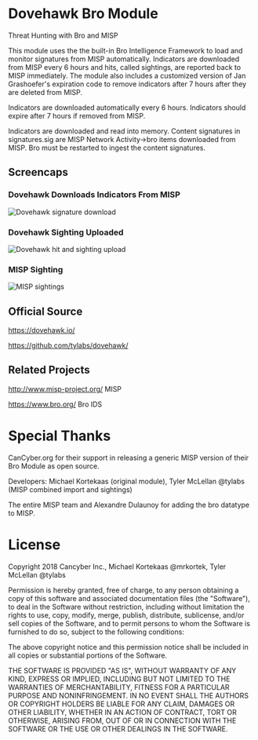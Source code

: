 # Dovehawk Bro Module

Threat Hunting with Bro and MISP


This module uses the the built-in Bro Intelligence Framework to load and monitor signatures from MISP automatically. Indicators are downloaded from MISP every 6 hours and hits, called sightings, are reported back to MISP immediately. The module also includes a customized version of Jan Grashoefer's expiration code to remove indicators after 7 hours after they are deleted from MISP.


Indicators are downloaded automatically every 6 hours.  Indicators should expire after 7 hours if removed from MISP.


Indicators are downloaded and read into memory.  Content signatures in signatures.sig are MISP Network Activity->bro items downloaded from MISP.  Bro must be restarted to ingest the content signatures. 

## Screencaps

### Dovehawk Downloads Indicators From MISP

![Dovehawk signature download](https://dovehawk.io/images/dovehawk_launch.png "Dovehawk startup")

### Dovehawk Sighting Uploaded

![Dovehawk hit and sighting upload](https://dovehawk.io/images/dovehawk_hit.png "Dovehawk hit")

### MISP Sighting

![MISP sightings](https://dovehawk.io/images/misp_sightings.png "MISP Sightings")


## Official Source

https://dovehawk.io/

https://github.com/tylabs/dovehawk/


## Related Projects

http://www.misp-project.org/ MISP

https://www.bro.org/ Bro IDS


# Special Thanks

CanCyber.org for their support in releasing a generic MISP version of their Bro Module as open source.

Developers: Michael Kortekaas (original module), Tyler McLellan @tylabs (MISP combined import and sightings)

The entire MISP team and Alexandre Dulaunoy for adding the bro datatype to MISP.


# License

Copyright 2018 Cancyber Inc., Michael Kortekaas @mrkortek, Tyler McLellan @tylabs

Permission is hereby granted, free of charge, to any person obtaining a copy of this software and associated documentation files (the "Software"), to deal in the Software without restriction, including without limitation the rights to use, copy, modify, merge, publish, distribute, sublicense, and/or sell copies of the Software, and to permit persons to whom the Software is furnished to do so, subject to the following conditions:

The above copyright notice and this permission notice shall be included in all copies or substantial portions of the Software.

THE SOFTWARE IS PROVIDED "AS IS", WITHOUT WARRANTY OF ANY KIND, EXPRESS OR IMPLIED, INCLUDING BUT NOT LIMITED TO THE WARRANTIES OF MERCHANTABILITY, FITNESS FOR A PARTICULAR PURPOSE AND NONINFRINGEMENT. IN NO EVENT SHALL THE AUTHORS OR COPYRIGHT HOLDERS BE LIABLE FOR ANY CLAIM, DAMAGES OR OTHER LIABILITY, WHETHER IN AN ACTION OF CONTRACT, TORT OR OTHERWISE, ARISING FROM, OUT OF OR IN CONNECTION WITH THE SOFTWARE OR THE USE OR OTHER DEALINGS IN THE SOFTWARE.

